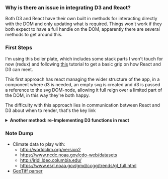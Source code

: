 ### Why is there an issue in integrating D3 and React?

Both D3 and React have their own built in methods for interacting directly with the DOM and only updating what is required. Things won't work if they both expect to have a full handle on the DOM, apparently there are several methods to get around this.

### First Steps

I'm using this boiler plate, which includes some stack parts I won't touch for now (redux) and following <a href="https://medium.com/@Elijah_Meeks/interactive-applications-with-react-d3-f76f7b3ebc71">this</a> tutorial to get a basic grip on how React and D3 can meet.

This first approach has react managing the wider structure of the app, in a component where d3 is needed, an empty svg is created and d3 is passed a reference to the svg DOM-node, allowing it full reign over a limited part of the DOM, in this way they're both happy.

The difficulty with this approach lies in communication between React and D3 about when to render, that's the key link
<details>
  <summary>
    <b> Another method: re-Implementing D3 functions in react</b>
  </summary>
    <br>
    <a href="https://medium.com/front-end-hacking/if-and-when-to-use-d3-js-with-react-639a651c6257">Here</a> is an example of     the other way of doing it, D3's power comes down partially to it's enter/update/exit suite, which allows it to check with     the DOM how many elements need creating, updating and deleting respectively as the data is altered.

   This core functionality can be written into React, this kind of takes the teeth out of D3 in what is being asked to do but  fair enough. Often this is easier when the relationship between data and display is kept simple. For more advanced relationships, the first method of passing a node to D3 can be easier,

~~maybe I'll try to implement both~~ - not interesting enough right now
</details>




### Note Dump
- Climate data to play with:
  - http://worldclim.org/version2
  - https://www.ncdc.noaa.gov/cdo-web/datasets
  - http://iridl.ldeo.columbia.edu/
  - https://www.esrl.noaa.gov/gmd/ccgg/trends/gl_full.html
- <a href="https://github.com/geotiffjs/geotiff.js">GeoTiff parser</a>
